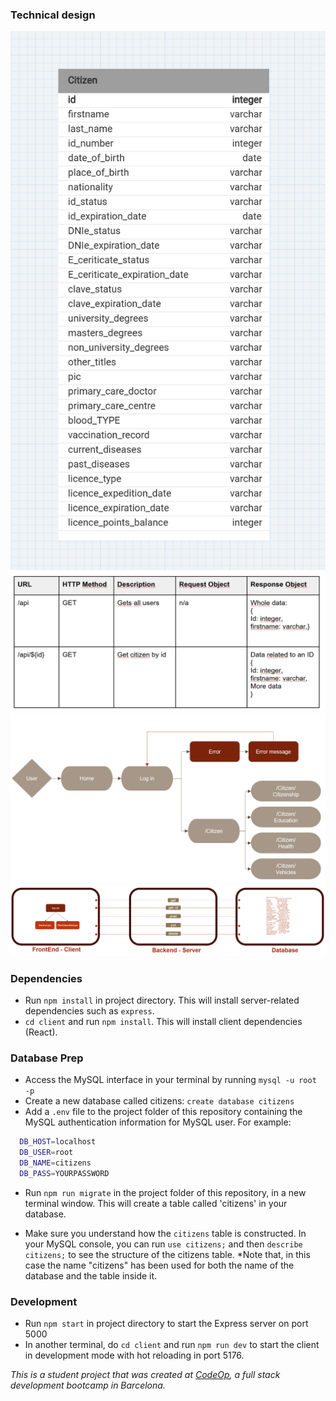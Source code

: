 ### Technical design

![Alt text](database_schema.png)
![Alt text](API_routes.png)
![Alt text](user_flow.png)
![Alt text](full_stack_architecture.png)

### Dependencies

- Run `npm install` in project directory. This will install server-related dependencies such as `express`.
- `cd client` and run `npm install`. This will install client dependencies (React).

### Database Prep

- Access the MySQL interface in your terminal by running `mysql -u root -p`
- Create a new database called citizens: `create database citizens`
- Add a `.env` file to the project folder of this repository containing the MySQL authentication information for MySQL user. For example:

```bash
  DB_HOST=localhost
  DB_USER=root
  DB_NAME=citizens
  DB_PASS=YOURPASSWORD
```

- Run `npm run migrate` in the project folder of this repository, in a new terminal window. This will create a table called 'citizens' in your database.

- Make sure you understand how the `citizens` table is constructed. In your MySQL console, you can run `use citizens;` and then `describe citizens;` to see the structure of the citizens table.
*Note that, in this case the name "citizens" has been used for both the name of the database and the table inside it.

### Development

- Run `npm start` in project directory to start the Express server on port 5000
- In another terminal, do `cd client` and run `npm run dev` to start the client in development mode with hot reloading in port 5176.


_This is a student project that was created at [CodeOp](http://codeop.tech), a full stack development bootcamp in Barcelona._